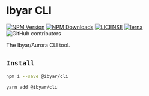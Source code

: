 # Ibyar CLI

[![NPM Version][npm-image]][npm-url]
[![NPM Downloads][downloads-image]][downloads-url]
[![LICENSE][license-img]][license-url]
[![lerna][lerna-img]][lerna-url]
![GitHub contributors][contributors]

[npm-image]: https://img.shields.io/npm/v/@ibyar/cli.svg?logo=npm&logoColor=fff&label=NPM+package&color=limegreen
[npm-url]: https://npmjs.org/package/@ibyar/cli
[downloads-image]: https://img.shields.io/npm/dt/@ibyar/cli
[downloads-url]: https://npmjs.org/package/@ibyar/cli
[license-img]: https://img.shields.io/github/license/ibyar/cli
[license-url]: https://github.com/ibyar/cli/blob/master/LICENSE
[lerna-img]: https://img.shields.io/badge/maintained%20with-lerna-cc00ff.svg
[lerna-url]: https://lerna.js.org/
[contributors]: https://img.shields.io/github/contributors/ibyar/cli

The Ibyar/Aurora CLI tool.


## `Install`

``` bash
npm i --save @ibyar/cli
```

``` bash
yarn add @ibyar/cli
```
